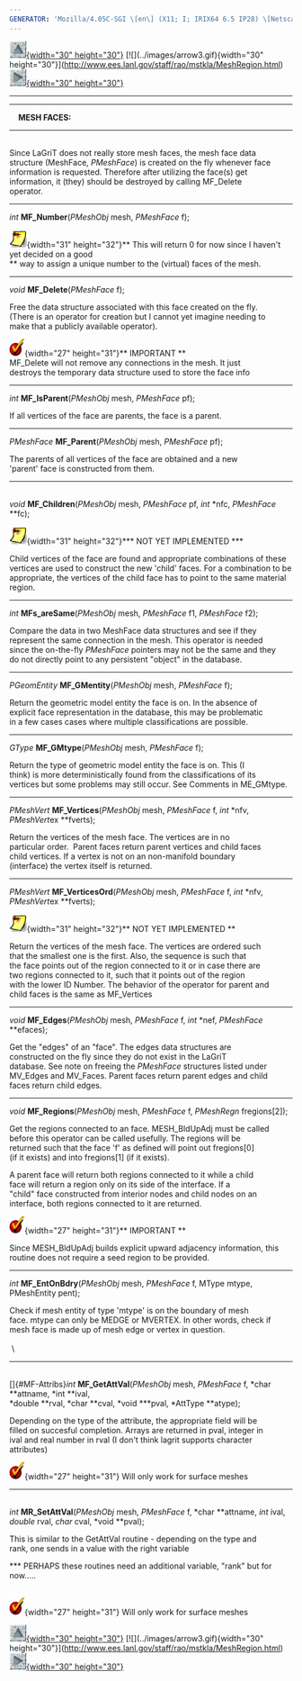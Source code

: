 ```yaml
---
GENERATOR: 'Mozilla/4.05C-SGI \[en\] (X11; I; IRIX64 6.5 IP28) \[Netscape\]'
---
```


[![](../images/arrow2.gif){width="30"
height="30"}](http://www.ees.lanl.gov/staff/rao/mstkla/mstkla.html#MESH%20FACE:) [![](../images/arrow3.gif){width="30"
height="30"}](http://www.ees.lanl.gov/staff/rao/mstkla/MeshRegion.html) [![](../images/arrow4.gif){width="30"
height="30"}](http://www.ees.lanl.gov/staff/rao/mstkla/MeshEdge.html)

------------------------------------------------------------------------

------------------------------------------------------------------------

    **MESH FACES:**

------------------------------------------------------------------------

\
Since LaGriT does not really store mesh faces, the mesh face data\
structure (MeshFace, *PMeshFace*) is created on the fly whenever face\
information is requested. Therefore after utilizing the face(s) get\
information, it (they) should be destroyed by calling MF\_Delete\
operator.

------------------------------------------------------------------------

*int* **MF\_Number**(*PMeshObj* mesh, *PMeshFace* f);

![](../images/note1.gif){width="31" height="32"}\*\* This will return 0
for now since I haven't yet decided on a good\
\*\* way to assign a unique number to the (virtual) faces of the mesh.

------------------------------------------------------------------------

*void* **MF\_Delete**(*PMeshFace* f);

Free the data structure associated with this face created on the fly.\
(There is an operator for creation but I cannot yet imagine needing to\
make that a publicly available operator).

![](../images/bullet12.gif){width="27" height="31"}\*\* IMPORTANT \*\*\
MF\_Delete will not remove any connections in the mesh. It just\
destroys the temporary data structure used to store the face info

------------------------------------------------------------------------

*int* **MF\_IsParent**(*PMeshObj* mesh, *PMeshFace* pf);

If all vertices of the face are parents, the face is a parent.

------------------------------------------------------------------------

*PMeshFace* **MF\_Parent**(*PMeshObj* mesh, *PMeshFace* pf);

The parents of all vertices of the face are obtained and a new\
'parent' face is constructed from them.

------------------------------------------------------------------------

\
*void* **MF\_Children**(*PMeshObj* mesh, *PMeshFace* pf, *int* \*nfc,
*PMeshFace* \*\*fc);

![](../images/note1.gif){width="31" height="32"}\*\*\* NOT YET
IMPLEMENTED \*\*\*

Child vertices of the face are found and appropriate combinations of
these vertices are used to construct the new 'child' faces. For a
combination to be appropriate, the vertices of the child face has to
point to the same material region.

------------------------------------------------------------------------

*int* **MFs\_areSame**(*PMeshObj* mesh, *PMeshFace* f1, *PMeshFace* f2);

Compare the data in two MeshFace data structures and see if they\
represent the same connection in the mesh. This operator is needed\
since the on-the-fly *PMeshFace* pointers may not be the same and they\
do not directly point to any persistent "object" in the database.

------------------------------------------------------------------------

*PGeomEntity* **MF\_GMentity**(*PMeshObj* mesh, *PMeshFace* f);

Return the geometric model entity the face is on. In the absence of\
explicit face representation in the database, this may be problematic\
in a few cases cases where multiple classifications are possible.

------------------------------------------------------------------------

*GType* **MF\_GMtype**(*PMeshObj* mesh, *PMeshFace* f);

Return the type of geometric model entity the face is on. This (I\
think) is more deterministically found from the classifications of its\
vertices but some problems may still occur. See Comments in ME\_GMtype.

------------------------------------------------------------------------

*PMeshVert* **MF\_Vertices**(*PMeshObj* mesh, *PMeshFace* f, *int*
\*nfv, *PMeshVert*ex \*\*fverts);

Return the vertices of the mesh face. The vertices are in no\
particular order.  Parent faces return parent vertices and child faces\
child vertices. If a vertex is not on an non-manifold boundary\
(interface) the vertex itself is returned.

------------------------------------------------------------------------

*PMeshVert* **MF\_VerticesOrd**(*PMeshObj* mesh, *PMeshFace* f, *int*
\*nfv, *PMeshVert*ex \*\*fverts);

![](../images/note1.gif){width="31" height="32"}\*\* NOT YET IMPLEMENTED
\*\*

Return the vertices of the mesh face. The vertices are ordered such\
that the smallest one is the first. Also, the sequence is such that\
the face points out of the region connected to it or in case there are\
two regions connected to it, such that it points out of the region\
with the lower ID Number. The behavior of the operator for parent and\
child faces is the same as MF\_Vertices

------------------------------------------------------------------------

*void* **MF\_Edges**(*PMeshObj* mesh, *PMeshFace* f, *int* \*nef,
*PMeshFace* \*\*efaces);

Get the "edges" of an "face". The edges data structures are\
constructed on the fly since they do not exist in the LaGriT\
database. See note on freeing the *PMeshFace* structures listed under\
MV\_Edges and MV\_Faces. Parent faces return parent edges and child\
faces return child edges.

------------------------------------------------------------------------

*void* **MF\_Regions**(*PMeshObj* mesh, *PMeshFace* f, *PMeshRegn*
fregions\[2\]);

Get the regions connected to an face. MESH\_BldUpAdj must be called\
before this operator can be called usefully. The regions will be\
returned such that the face 'f' as defined will point out fregions\[0\]\
(if it exists) and into fregions\[1\] (if it exists).

A parent face will return both regions connected to it while a child\
face will return a region only on its side of the interface. If a\
"child" face constructed from interior nodes and child nodes on an\
interface, both regions connected to it are returned.

![](../images/bullet12.gif){width="27" height="31"}\*\* IMPORTANT \*\*

Since MESH\_BldUpAdj builds explicit upward adjacency information, this\
routine does not require a seed region to be provided.

------------------------------------------------------------------------

*int* **MF\_EntOnBdry**(*PMeshObj* mesh, *PMeshFace* f, MType mtype,
PMeshEntity pent);

Check if mesh entity of type 'mtype' is on the boundary of mesh\
face. mtype can only be MEDGE or MVERTEX. In other words, check if\
mesh face is made up of mesh edge or vertex in question.\
 \
 \

------------------------------------------------------------------------

\
[]{#MF-Attribs}*int* **MF\_GetAttVal**(*PMeshObj* mesh, *PMeshFace* f,
*char \**attname, *int \**ival,\
*double \**rval, *char \**cval, *void \*\**pval, *AttType \**atype);

Depending on the type of the attribute, the appropriate field will be\
filled on succesful completion. Arrays are returned in pval, integer in\
ival and real number in rval (I don't think lagrit supports character\
attributes)

![](../images/bullet12.gif){width="27" height="31"} Will only work for
surface meshes

------------------------------------------------------------------------

\
*int* **MR\_SetAttVal**(*PMeshObj* mesh, *PMeshFace* f, *char
\**attname, *int* ival,\
*double* rval, *char* cval, *void \**pval);

This is similar to the GetAttVal routine - depending on the type and\
rank, one sends in a value with the right variable

\*\*\* PERHAPS these routines need an additional variable, "rank" but
for\
now.....

 \
![](../images/bullet12.gif){width="27" height="31"} Will only work for
surface meshes

[![](../images/arrow2.gif){width="30"
height="30"}](http://www.ees.lanl.gov/staff/rao/mstkla/mstkla.html#MESH%20FACE:) [![](../images/arrow3.gif){width="30"
height="30"}](http://www.ees.lanl.gov/staff/rao/mstkla/MeshRegion.html) [![](../images/arrow4.gif){width="30"
height="30"}](http://www.ees.lanl.gov/staff/rao/mstkla/MeshEdge.html)
